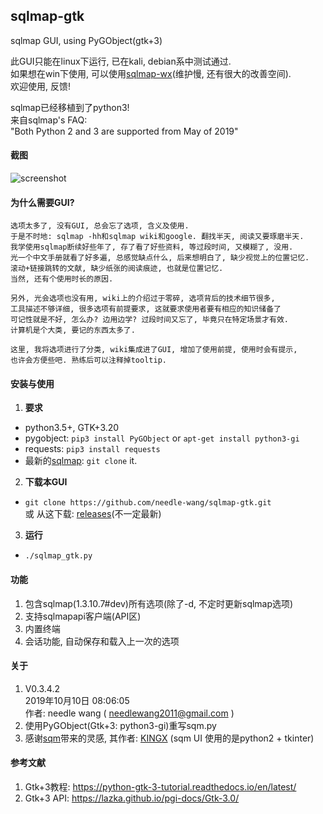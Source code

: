 ## sqlmap-gtk
sqlmap GUI, using PyGObject(gtk+3)  

此GUI只能在linux下运行, 已在kali, debian系中测试通过.  
如果想在win下使用, 可以使用[sqlmap-wx](https://github.com/needle-wang/sqlmap-wx)(维护慢, 还有很大的改善空间).  
欢迎使用, 反馈!  

sqlmap已经移植到了python3!  
来自sqlmap's FAQ:  
"Both Python 2 and 3 are supported from May of 2019"  

#### 截图
![screenshot](https://github.com/needle-wang/sqlmap-gtk/blob/master/screenshots/sqlmap-ui1.png)

#### 为什么需要GUI?
    选项太多了, 没有GUI, 总会忘了选项, 含义及使用.
    于是不时地: sqlmap -hh和sqlmap wiki和google. 翻找半天, 阅读又要琢磨半天. 
    我学使用sqlmap断续好些年了, 存了看了好些资料, 等过段时间, 又模糊了, 没用.
    光一个中文手册就看了好多遍, 总感觉缺点什么, 后来想明白了, 缺少视觉上的位置记忆.
    滚动+链接跳转的文献, 缺少纸张的阅读痕迹, 也就是位置记忆.
    当然, 还有个使用时长的原因.

    另外, 光会选项也没有用, wiki上的介绍过于零碎, 选项背后的技术细节很多,
    工具描述不够详细, 很多选项有前提要求, 这就要求使用者要有相应的知识储备了
    可记性就是不好, 怎么办? 边用边学? 过段时间又忘了, 毕竟只在特定场景才有效.
    计算机是个大类, 要记的东西太多了.

    这里, 我将选项进行了分类, wiki集成进了GUI, 增加了使用前提, 使用时会有提示,
    也许会方便些吧. 熟练后可以注释掉tooltip.

#### 安装与使用
1. **要求**  
  - python3.5+, GTK+3.20  
  - pygobject: `pip3 install PyGObject` or `apt-get install python3-gi`  
  - requests: `pip3 install requests`  
  - 最新的[sqlmap](https://github.com/sqlmapproject/sqlmap): `git clone` it.  
2. **下载本GUI**  
  - `git clone https://github.com/needle-wang/sqlmap-gtk.git`  
  或 从这下载: [releases](https://github.com/needle-wang/sqlmap-gtk/releases)(不一定最新)  
3. **运行**  
  - `./sqlmap_gtk.py`

#### 功能
1. 包含sqlmap(1.3.10.7#dev)所有选项(除了-d, 不定时更新sqlmap选项)  
2. 支持sqlmapapi客户端(API区)  
3. 内置终端  
4. 会话功能, 自动保存和载入上一次的选项  

#### 关于
1. V0.3.4.2  
   2019年10月10日 08:06:05  
   作者: needle wang ( needlewang2011@gmail.com )  
2. 使用PyGObject(Gtk+3: python3-gi)重写sqm.py  
3. 感谢[sqm](https://github.com/kxcode/gui-for-sqlmap)带来的灵感, 其作者: [KINGX](https://github.com/kxcode) (sqm UI 使用的是python2 + tkinter)  

#### 参考文献
1. Gtk+3教程: https://python-gtk-3-tutorial.readthedocs.io/en/latest/  
2. Gtk+3 API: https://lazka.github.io/pgi-docs/Gtk-3.0/  
